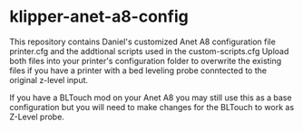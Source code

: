 # klipper-anet-a8-config

This repository contains Daniel's customized Anet A8 configuration file printer.cfg and the addtional scripts used in the custom-scripts.cfg
Upload both files into your printer's configuration folder to overwrite the existing files if you have a printer with a bed leveling probe conntected to the original z-level input.

If you have a BLTouch mod on your Anet A8 you may still use this as a base configuration but you will need to make changes for the BLTouch to work as Z-Level probe.